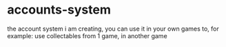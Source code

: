 # accounts-system
the account system i am creating, you can use it in your own games to, for example: use collectables from 1 game, in another game
